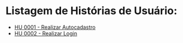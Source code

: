 # Listagem de Histórias de Usuário:

-   [HU 0001 - Realizar Autocadastro](HU-0001.md)
-   [HU 0002 - Realizar Login](HU-0002.md)

